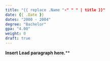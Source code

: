 ```yaml
---
title: "{{ replace .Name "-" " " | title }}"
date: {{ .Date }}
dates: "2000 - 2004"
degree: "Bachelor"
gpa: "4.00"
weight: 0
draft: true
---
```


**Insert Lead paragraph here.****
